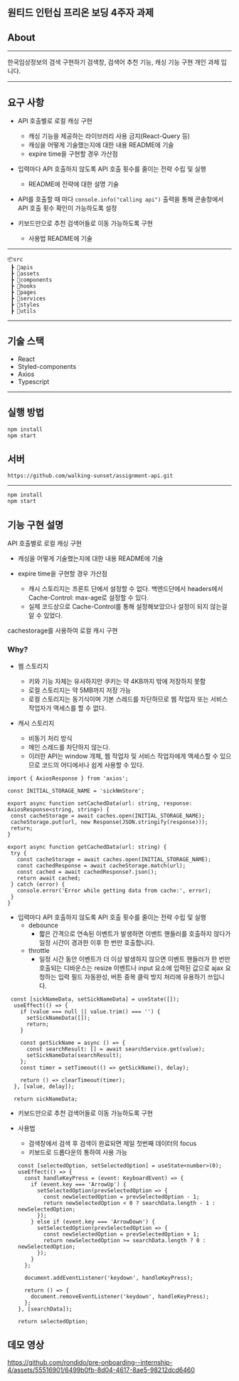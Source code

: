 ## 원티드 인턴십 프리온 보딩 4주자 과제

## About
---

한국임상정보의 검색 구현하기
검색창, 검색어 추천 기능, 캐싱 기능 구현 개인 과제 입니다.

---
## 요구 사항
-  API 호출별로 로컬 캐싱 구현
    - 캐싱 기능을 제공하는 라이브러리 사용 금지(React-Query 등)
    - 캐싱을 어떻게 기술했는지에 대한 내용 README에 기술
    - expire time을 구현할 경우 가산점
- 입력마다 API 호출하지 않도록 API 호출 횟수를 줄이는 전략 수립 및 실행
    - README에 전략에 대한 설명 기술
    
- API를 호출할 때 마다 `console.info("calling api")` 출력을 통해 콘솔창에서 API 호출 횟수 확인이 가능하도록 설정

- 키보드만으로 추천 검색어들로 이동 가능하도록 구현
    - 사용법 README에 기술

---
```
📦src
 ┣ 📂apis
 ┣ 📂assets
 ┣ 📂components
 ┣ 📂hooks
 ┣ 📂pages
 ┣ 📂services
 ┣ 📂styles
 ┣ 📂utils
```
 ---

## 기술 스택

- React
- Styled-components
- Axios
- Typescript

---

## 실행 방법

```
npm install
npm start
```
## 서버 

```
https://github.com/walking-sunset/assignment-api.git
```
---
```
npm install
npm start
```

## 기능 구현 설명

API 호출별로 로컬 캐싱 구현
- 캐싱을 어떻게 기술했는지에 대한 내용 README에 기술
  
- expire time을 구현할 경우 가산점
  - 캐시 스토리지는 프론트 단에서 설정할 수 없다. 
백엔드단에서 headers에서 Cache-Control: max-age<seconds>로 설정할 수 있다.
  - 실제 코드상으로 Cache-Control를 통해 설정해보았으나 설정이 되지 않는걸 알 수 있었다.
    
cachestorage를 사용하여 로컬 캐시 구현

### Why?

- 웹 스토리지
  - 키와 기능 자체는 유사하지만 쿠키는 약 4KB까지 밖에 저장하지 못함
  - 로컬 스토리지는 약 5MB까지 저장 가능
  - 로컬 스토리지는 동기식이며 기본 스레드를 차단하므로 웹 작업자 또는 서비스 작업자가 액세스를 할 수 없다.
 
- 캐시 스토리지
  - 비동기 처리 방식
  - 메인 스레드를 차단하지 않는다.
  - 이러한 API는 window 개체, 웹 작업자 및 서비스 작업자에게 액세스할 수 있으므로 코드의 어디에서나 쉽게 사용할 수 있다.
    
 ```
import { AxiosResponse } from 'axios';

const INITIAL_STORAGE_NAME = 'sickNmStore';

export async function setCachedData(url: string, response: AxiosResponse<string, string>) {
  const cacheStorage = await caches.open(INITIAL_STORAGE_NAME);
  cacheStorage.put(url, new Response(JSON.stringify(response)));
  return;
}

export async function getCachedData(url: string) {
  try {
    const cacheStorage = await caches.open(INITIAL_STORAGE_NAME);
    const cachedResponse = await cacheStorage.match(url);
    const cached = await cachedResponse?.json();
    return await cached;
  } catch (error) {
    console.error('Error while getting data from cache:', error);
  }
}

```
    
- 입력마다 API 호출하지 않도록 API 호출 횟수를 줄이는 전략 수립 및 실행
   - debounce
     - 짧은 간격으로 연속된 이벤트가 발생하면 이밴트 핸들러를 호출하지 않다가 일정 시간이 경과한 이후 한 번만 호출합니다.
   - throttle
     -  일정 시간 동안 이벤트가 더 이상 발생하지 않으면 이벤트 핸들러가 한 번만 호출되는 디바운스는 resize 이벤트나 input 요소에 입력된 값으로 ajax 요청하는 입력 필드 자동완성, 버튼 중복 클릭 방지 처리에 유용하기 쓰입니다.


```
 const [sickNameData, setSickNameData] = useState([]);
  useEffect(() => {
    if (value === null || value.trim() === '') {
      setSickNameData([]);
      return;
    }

    const getSickName = async () => {
      const searchResult: [] = await searchService.get(value);
      setSickNameData(searchResult);
    };
    const timer = setTimeout(() => getSickName(), delay);

    return () => clearTimeout(timer);
  }, [value, delay]);

  return sickNameData;
```

- 키보드만으로 추천 검색어들로 이동 가능하도록 구현

- 사용법
  - 검색창에서 검색 후 검색이 완료되면 제일 첫번째 데이터의 focus
  - 키보드로 드롭다운의 통하여 사용 가능
  
  ```
  const [selectedOption, setSelectedOption] = useState<number>(0);
  useEffect(() => {
    const handleKeyPress = (event: KeyboardEvent) => {
      if (event.key === 'ArrowUp') {
        setSelectedOption(prevSelectedOption => {
          const newSelectedOption = prevSelectedOption - 1;
          return newSelectedOption < 0 ? searchData.length - 1 : newSelectedOption;
        });
      } else if (event.key === 'ArrowDown') {
        setSelectedOption(prevSelectedOption => {
          const newSelectedOption = prevSelectedOption + 1;
          return newSelectedOption >= searchData.length ? 0 : newSelectedOption;
        });
      }
    };

    document.addEventListener('keydown', handleKeyPress);

    return () => {
      document.removeEventListener('keydown', handleKeyPress);
    };
  }, [searchData]);

  return selectedOption;
  ```

## 데모 영상

https://github.com/rondido/pre-onboarding--internship-4/assets/55516901/6499b0fb-8d04-4617-8ae5-98212dcd6460


